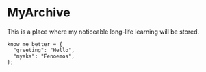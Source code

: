 # MyArchive
This is a place where my noticeable long-life learning will be stored.

```{python}
know_me_better = {
  "greeting": "Hello",
  "myaka": "Fenoemos",
};
```
